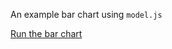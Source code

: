 An example bar chart using `model.js`

[Run the bar chart](http://curran.github.io/model/examples/d3BarChart/)
